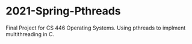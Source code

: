 # 2021-Spring-Pthreads

Final Project for CS 446 Operating Systems. Using pthreads to implment multithreading in C.
